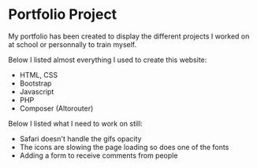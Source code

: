 # Portfolio Project

My portfolio has been created to display the different projects I worked on at school or personnally to train myself.

Below I listed almost everything I used to create this website:
- HTML, CSS
- Bootstrap
- Javascript
- PHP
- Composer (Altorouter)

Below I listed what I need to work on still:
- Safari doesn't handle the gifs opacity
- The icons are slowing the page loading so does one of the fonts
- Adding a form to receive comments from people